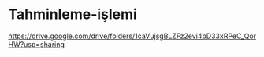 # Tahminleme-işlemi
https://drive.google.com/drive/folders/1caVujsgBLZFz2evi4bD33xRPeC_QorHW?usp=sharing
